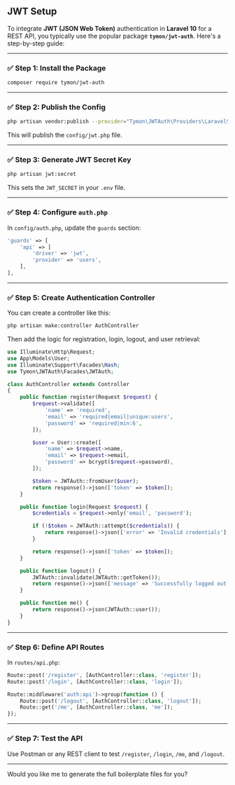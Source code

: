## JWT Setup

To integrate **JWT (JSON Web Token)** authentication in **Laravel 10** for a REST API, you typically use the popular package **`tymon/jwt-auth`**. Here's a step-by-step guide:

---

### ✅ Step 1: Install the Package

```bash
composer require tymon/jwt-auth
```

---

### ✅ Step 2: Publish the Config

```bash
php artisan vendor:publish --provider="Tymon\JWTAuth\Providers\LaravelServiceProvider"
```

This will publish the `config/jwt.php` file.

---

### ✅ Step 3: Generate JWT Secret Key

```bash
php artisan jwt:secret
```

This sets the `JWT_SECRET` in your `.env` file.

---

### ✅ Step 4: Configure `auth.php`

In `config/auth.php`, update the `guards` section:

```php
'guards' => [
    'api' => [
        'driver' => 'jwt',
        'provider' => 'users',
    ],
],
```

---

### ✅ Step 5: Create Authentication Controller

You can create a controller like this:

```bash
php artisan make:controller AuthController
```

Then add the logic for registration, login, logout, and user retrieval:

```php
use Illuminate\Http\Request;
use App\Models\User;
use Illuminate\Support\Facades\Hash;
use Tymon\JWTAuth\Facades\JWTAuth;

class AuthController extends Controller
{
    public function register(Request $request) {
        $request->validate([
            'name' => 'required',
            'email' => 'required|email|unique:users',
            'password' => 'required|min:6',
        ]);

        $user = User::create([
            'name' => $request->name,
            'email' => $request->email,
            'password' => bcrypt($request->password),
        ]);

        $token = JWTAuth::fromUser($user);
        return response()->json(['token' => $token]);
    }

    public function login(Request $request) {
        $credentials = $request->only('email', 'password');

        if (!$token = JWTAuth::attempt($credentials)) {
            return response()->json(['error' => 'Invalid credentials'], 401);
        }

        return response()->json(['token' => $token]);
    }

    public function logout() {
        JWTAuth::invalidate(JWTAuth::getToken());
        return response()->json(['message' => 'Successfully logged out']);
    }

    public function me() {
        return response()->json(JWTAuth::user());
    }
}
```

---

### ✅ Step 6: Define API Routes

In `routes/api.php`:

```php
Route::post('/register', [AuthController::class, 'register']);
Route::post('/login', [AuthController::class, 'login']);

Route::middleware('auth:api')->group(function () {
    Route::post('/logout', [AuthController::class, 'logout']);
    Route::get('/me', [AuthController::class, 'me']);
});
```

---

### ✅ Step 7: Test the API

Use Postman or any REST client to test `/register`, `/login`, `/me`, and `/logout`.

---

Would you like me to generate the full boilerplate files for you?
